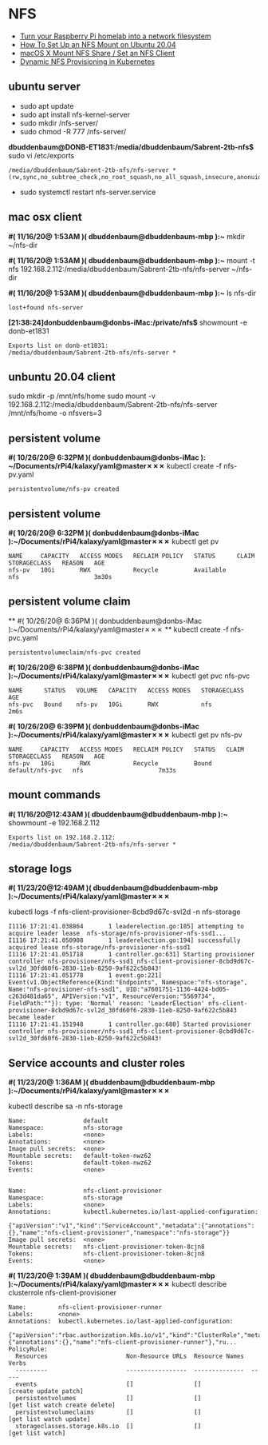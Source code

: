# NFS
- [Turn your Raspberry Pi homelab into a network filesystem](https://opensource.com/article/20/5/nfs-raspberry-pi)
- [How To Set Up an NFS Mount on Ubuntu 20.04](https://www.digitalocean.com/community/tutorials/how-to-set-up-an-nfs-mount-on-ubuntu-20-04)
- [macOS X Mount NFS Share / Set an NFS Client](https://www.cyberciti.biz/faq/apple-mac-osx-nfs-mount-command-tutorial/)
- [Dynamic NFS Provisioning in Kubernetes](https://blog.exxactcorp.com/deploying-dynamic-nfs-provisioning-in-kubernetes/)
## ubuntu server

- sudo apt update
- sudo apt install nfs-kernel-server
- sudo mkdir /nfs-server/
- sudo chmod -R 777 /nfs-server/

**dbuddenbaum@DONB-ET1831:/media/dbuddenbaum/Sabrent-2tb-nfs$** sudo vi  /etc/exports
```
/media/dbuddenbaum/Sabrent-2tb-nfs/nfs-server *(rw,sync,no_subtree_check,no_root_squash,no_all_squash,insecure,anonuid=1000,anongid=1000)

```
-  sudo systemctl restart nfs-server.service

## mac osx client

**#( 11/16/20@ 1:53AM )( dbuddenbaum@dbuddenbaum-mbp ):~**
mkdir ~/nfs-dir

**#( 11/16/20@ 1:53AM )( dbuddenbaum@dbuddenbaum-mbp ):~**
mount -t nfs 192.168.2.112:/media/dbuddenbaum/Sabrent-2tb-nfs/nfs-server ~/nfs-dir

**#( 11/16/20@ 1:53AM )( dbuddenbaum@dbuddenbaum-mbp ):~**
   ls nfs-dir
```
lost+found nfs-server

```

**[21:38:24]donbuddenbaum@donbs-iMac:/private/nfs$** showmount -e donb-et1831
```
Exports list on donb-et1831:
/media/dbuddenbaum/Sabrent-2tb-nfs/nfs-server *
```


## unbuntu 20.04 client

sudo mkdir -p /mnt/nfs/home
sudo mount -v 192.168.2.112:/media/dbuddenbaum/Sabrent-2tb-nfs/nfs-server /mnt/nfs/home -o nfsvers=3



## persistent volume

**#( 10/26/20@ 6:32PM )( donbuddenbaum@donbs-iMac ): ~/Documents/rPi4/kalaxy/yaml@master✗✗✗** kubectl create -f nfs-pv.yaml
```
persistentvolume/nfs-pv created
```

## persistent volume 

**#( 10/26/20@ 6:32PM )( donbuddenbaum@donbs-iMac ):~/Documents/rPi4/kalaxy/yaml@master✗✗✗** kubectl get pv
```
NAME     CAPACITY   ACCESS MODES   RECLAIM POLICY   STATUS      CLAIM   STORAGECLASS   REASON   AGE
nfs-pv   10Gi       RWX            Recycle          Available           nfs                     3m30s
```


## persistent volume claim

** #( 10/26/20@ 6:36PM )( donbuddenbaum@donbs-iMac ):~/Documents/rPi4/kalaxy/yaml@master✗✗✗ ** kubectl create -f nfs-pvc.yaml
```
persistentvolumeclaim/nfs-pvc created
```

**#( 10/26/20@ 6:38PM )( donbuddenbaum@donbs-iMac ):~/Documents/rPi4/kalaxy/yaml@master✗✗✗** kubectl get pvc nfs-pvc
```
NAME      STATUS   VOLUME   CAPACITY   ACCESS MODES   STORAGECLASS   AGE
nfs-pvc   Bound    nfs-pv   10Gi       RWX            nfs            2m6s
```
**#( 10/26/20@ 6:39PM )( donbuddenbaum@donbs-iMac ):~/Documents/rPi4/kalaxy/yaml@master✗✗✗** kubectl get pv nfs-pv
```
NAME     CAPACITY   ACCESS MODES   RECLAIM POLICY   STATUS   CLAIM             STORAGECLASS   REASON   AGE
nfs-pv   10Gi       RWX            Recycle          Bound    default/nfs-pvc   nfs                     7m33s
```

## mount commands

**#( 11/16/20@12:43AM )( dbuddenbaum@dbuddenbaum-mbp ):~**
   showmount -e 192.168.2.112
```
Exports list on 192.168.2.112:
/media/dbuddenbaum/Sabrent-2tb-nfs/nfs-server *
```

## storage logs 

**#( 11/23/20@12:49AM )( dbuddenbaum@dbuddenbaum-mbp ):~/Documents/rPi4/kalaxy/yaml@master✗✗✗**
  
   kubectl logs -f nfs-client-provisioner-8cbd9d67c-svl2d -n nfs-storage
   
```
I1116 17:21:41.038864       1 leaderelection.go:185] attempting to acquire leader lease  nfs-storage/nfs-provisioner-nfs-ssd1...
I1116 17:21:41.050908       1 leaderelection.go:194] successfully acquired lease nfs-storage/nfs-provisioner-nfs-ssd1
I1116 17:21:41.051718       1 controller.go:631] Starting provisioner controller nfs-provisioner/nfs-ssd1_nfs-client-provisioner-8cbd9d67c-svl2d_30fd60f6-2830-11eb-8250-9af622c5b843!
I1116 17:21:41.051778       1 event.go:221] Event(v1.ObjectReference{Kind:"Endpoints", Namespace:"nfs-storage", Name:"nfs-provisioner-nfs-ssd1", UID:"a7601751-1136-4424-bd05-c263d481da65", APIVersion:"v1", ResourceVersion:"5569734", FieldPath:""}): type: 'Normal' reason: 'LeaderElection' nfs-client-provisioner-8cbd9d67c-svl2d_30fd60f6-2830-11eb-8250-9af622c5b843 became leader
I1116 17:21:41.151948       1 controller.go:680] Started provisioner controller nfs-provisioner/nfs-ssd1_nfs-client-provisioner-8cbd9d67c-svl2d_30fd60f6-2830-11eb-8250-9af622c5b843!
```

## Service accounts and cluster roles

**#( 11/23/20@ 1:36AM )( dbuddenbaum@dbuddenbaum-mbp ):~/Documents/rPi4/kalaxy/yaml@master✗✗✗**

   kubectl describe sa -n nfs-storage

```
Name:                default
Namespace:           nfs-storage
Labels:              <none>
Annotations:         <none>
Image pull secrets:  <none>
Mountable secrets:   default-token-nwz62
Tokens:              default-token-nwz62
Events:              <none>


Name:                nfs-client-provisioner
Namespace:           nfs-storage
Labels:              <none>
Annotations:         kubectl.kubernetes.io/last-applied-configuration:
                       {"apiVersion":"v1","kind":"ServiceAccount","metadata":{"annotations":{},"name":"nfs-client-provisioner","namespace":"nfs-storage"}}
Image pull secrets:  <none>
Mountable secrets:   nfs-client-provisioner-token-8cjn8
Tokens:              nfs-client-provisioner-token-8cjn8
Events:              <none>
```

**#( 11/23/20@ 1:39AM )( dbuddenbaum@dbuddenbaum-mbp ):~/Documents/rPi4/kalaxy/yaml@master✗✗✗**
    kubectl describe clusterrole nfs-client-provisioner
    
```
Name:         nfs-client-provisioner-runner
Labels:       <none>
Annotations:  kubectl.kubernetes.io/last-applied-configuration:
                {"apiVersion":"rbac.authorization.k8s.io/v1","kind":"ClusterRole","metadata":{"annotations":{},"name":"nfs-client-provisioner-runner"},"ru...
PolicyRule:
  Resources                      Non-Resource URLs  Resource Names  Verbs
  ---------                      -----------------  --------------  -----
  events                         []                 []              [create update patch]
  persistentvolumes              []                 []              [get list watch create delete]
  persistentvolumeclaims         []                 []              [get list watch update]
  storageclasses.storage.k8s.io  []                 []              [get list watch]
```